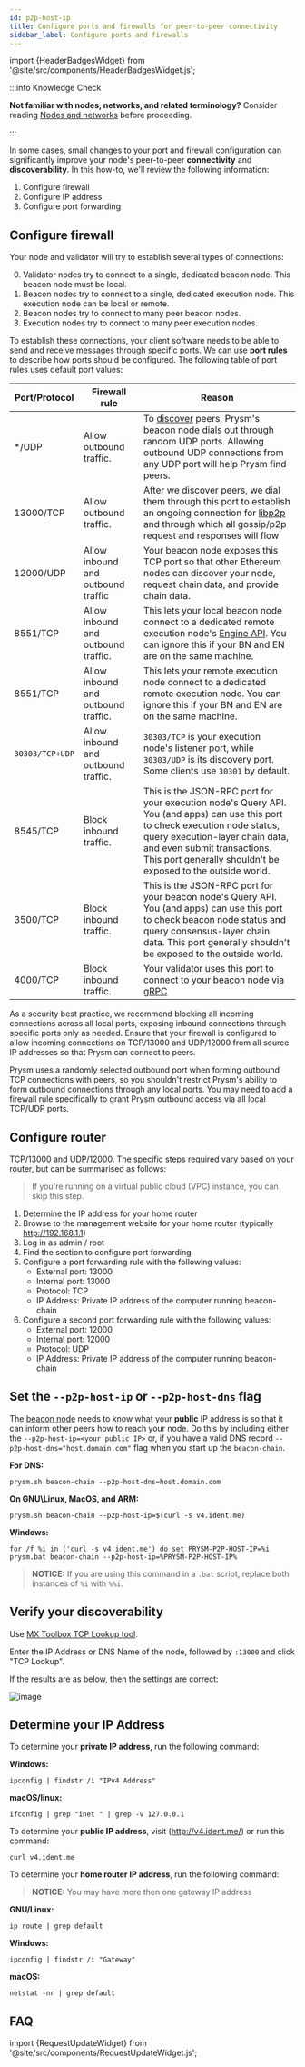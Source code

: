 ```yaml
---
id: p2p-host-ip
title: Configure ports and firewalls for peer-to-peer connectivity
sidebar_label: Configure ports and firewalls
---
```


import {HeaderBadgesWidget} from '@site/src/components/HeaderBadgesWidget.js';

<HeaderBadgesWidget commaDelimitedContributors="Nishant" lastVerifiedDateString="August 30th, 2022" lastVerifiedVersionString="v3.0.0" />


:::info Knowledge Check

**Not familiar with nodes, networks, and related terminology?** Consider reading [Nodes and networks](../concepts/nodes-networks.md) before proceeding. 

:::

In some cases, small changes to your port and firewall configuration can significantly improve your node's peer-to-peer **connectivity** and **discoverability**. In this how-to, we'll review the following information:

 1. Configure firewall
 2. Configure IP address
 3. Configure port forwarding


## Configure firewall

Your node and validator will try to establish several types of connections:

 0. Validator nodes try to connect to a single, dedicated beacon node. This beacon node must be local.
 1. Beacon nodes try to connect to a single, dedicated execution node. This execution node can be local or remote.
 2. Beacon nodes try to connect to many peer beacon nodes.
 3. Execution nodes try to connect to many peer execution nodes.

To establish these connections, your client software needs to be able to send and receive messages through specific ports. We can use **port rules** to describe how ports should be configured. The following table of port rules uses default port values:

| Port/Protocol   | Firewall rule                       | Reason                                                                                                                                                                                                                                                         |
|-----------------|-------------------------------------|----------------------------------------------------------------------------------------------------------------------------------------------------------------------------------------------------------------------------------------------------------------|
| */UDP           | Allow outbound traffic.             | To [discover](https://github.com/ethereum/devp2p/wiki/Discovery-Overview) peers, Prysm's beacon node dials out through random UDP ports. Allowing outbound UDP connections from any UDP port will help Prysm find peers.                                       |
| 13000/TCP       | Allow outbound traffic.             | After we discover peers, we dial them through this port to establish an ongoing connection for [libp2p](https://libp2p.io/) and through which all gossip/p2p request and responses will flow                                                                   |
| 12000/UDP       | Allow inbound and outbound traffic  | Your beacon node exposes this TCP port so that other Ethereum nodes can discover your node, request chain data, and provide chain data.                                                                                                                        |
| 8551/TCP        | Allow inbound and outbound traffic. | This lets your local beacon node connect to a dedicated remote execution node's [Engine API](https://github.com/ethereum/execution-apis/blob/main/src/engine/specification.md). You can ignore this if your BN and EN are on the same machine.                 |
| 8551/TCP        | Allow inbound and outbound traffic. | This lets your remote execution node connect to a dedicated remote execution node. You can ignore this if your BN and EN are on the same machine.                                                                                                              |
| `30303/TCP+UDP` | Allow inbound and outbound traffic. | `30303/TCP` is your execution node's listener port, while `30303/UDP` is its discovery port. Some clients use `30301` by default.                                                                                                                              |
| 8545/TCP        | Block inbound traffic.              | This is the JSON-RPC port for your execution node's Query API. You (and apps) can use this port to check execution node status, query execution-layer chain data, and even submit transactions. This port generally shouldn't be exposed to the outside world. |
| 3500/TCP        | Block inbound traffic.              | This is the JSON-RPC port for your beacon node's Query API. You (and apps) can use this port to check beacon node status and query consensus-layer chain data. This port generally shouldn't be exposed to the outside world.                                  |
| 4000/TCP        | Block inbound traffic.              | Your validator uses this port to connect to your beacon node via [gRPC](https://grpc.io)                                                                                                                                                                       |


As a security best practice, we recommend blocking all incoming connections across all local ports, exposing inbound connections through specific ports only as needed. Ensure that your firewall is configured to allow incoming connections on TCP/13000 and UDP/12000 from all source IP addresses so that Prysm can connect to peers.

Prysm uses a randomly selected outbound port when forming outbound TCP connections with peers, so you shouldn't restrict Prysm's ability to form outbound connections through any local ports. You may need to add a firewall rule specifically to grant Prysm outbound access via all local TCP/UDP ports.





## Configure router

TCP/13000 and UDP/12000.  The specific steps required vary based on your router, but can be summarised as follows:

> If you're running on a virtual public cloud (VPC) instance, you can skip this step.

1. Determine the IP address for your home router
2. Browse to the management website for your home router (typically http://192.168.1.1)
3. Log in as admin / root
4. Find the section to configure port forwarding
5. Configure a port forwarding rule with the following values:
    - External port: 13000
    - Internal port: 13000
    - Protocol: TCP
    - IP Address: Private IP address of the computer running beacon-chain
5. Configure a second port forwarding rule with the following values:
    - External port: 12000
    - Internal port: 12000
    - Protocol: UDP
    - IP Address: Private IP address of the computer running beacon-chain


## Set the `--p2p-host-ip` or `--p2p-host-dns` flag

The [beacon node](/docs/how-prysm-works/beacon-node) needs to know what your **public** IP address is so that it can inform other peers how to reach your node.  Do this by including either the `--p2p-host-ip=<your public IP>` or, if you have a valid DNS record `--p2p-host-dns="host.domain.com"` flag when you start up the `beacon-chain`.

**For DNS:**
```
prysm.sh beacon-chain --p2p-host-dns=host.domain.com
```

**On GNU\Linux, MacOS, and ARM:**
```
prysm.sh beacon-chain --p2p-host-ip=$(curl -s v4.ident.me)
```
**Windows:**
```
for /f %i in ('curl -s v4.ident.me') do set PRYSM-P2P-HOST-IP=%i
prysm.bat beacon-chain --p2p-host-ip=%PRYSM-P2P-HOST-IP%
```

> **NOTICE:** If you are using this command in a `.bat` script, replace both instances of `%i` with `%%i`.

## Verify your discoverability

Use [MX Toolbox TCP Lookup tool](https://mxtoolbox.com/SuperTool.aspx?action=tcp%3a{node-IP-address}%3a13000&run=toolpage).

Enter the IP Address or DNS Name of the node, followed by `:13000` and click "TCP Lookup".

If the results are as below, then the settings are correct:

![image](https://user-images.githubusercontent.com/2212651/81552111-7c703400-93a0-11ea-83b5-abeebc63c285.png)



## Determine your IP Address


To determine your **private IP address**, run the following command:

**Windows:**
```
ipconfig | findstr /i "IPv4 Address"
```
**macOS/linux:**
```
ifconfig | grep "inet " | grep -v 127.0.0.1
```


To determine your **public IP address**, visit (http://v4.ident.me/) or run this command:

```
curl v4.ident.me
```

To determine your **home router IP address**, run the following command:

> **NOTICE:** You may have more then one gateway IP address

**GNU/Linux:**
```
ip route | grep default
```
**Windows:**
```
ipconfig | findstr /i "Gateway"
```
**macOS:**
```
netstat -nr | grep default
```


## FAQ





import {RequestUpdateWidget} from '@site/src/components/RequestUpdateWidget.js';

<RequestUpdateWidget />